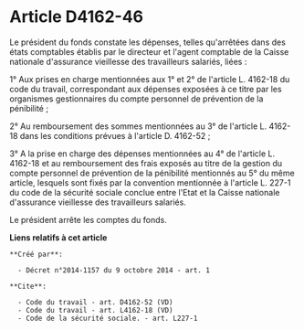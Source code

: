 # Article D4162-46

Le président du fonds constate les dépenses, telles qu'arrêtées dans des états comptables établis par le directeur et l'agent
comptable de la Caisse nationale d'assurance vieillesse des travailleurs salariés, liées : 

1° Aux prises en charge mentionnées aux 1° et 2° de l'article L. 4162-18 du code du travail, correspondant aux dépenses
exposées à ce titre par les organismes gestionnaires du compte personnel de prévention de la pénibilité ; 

2° Au remboursement des sommes mentionnées au 3° de l'article L. 4162-18 dans les conditions prévues à l'article D.
4162-52 ; 

3° A la prise en charge des dépenses mentionnées au 4° de l'article L. 4162-18 et au remboursement des frais exposés au titre
de la gestion du compte personnel de prévention de la pénibilité mentionnés au 5° du même article, lesquels sont fixés par la
convention mentionnée à l'article L. 227-1 du code de la sécurité sociale conclue entre l'Etat et la Caisse nationale
d'assurance vieillesse des travailleurs salariés. 

Le président arrête les comptes du fonds.

**Liens relatifs à cet article**

	**Créé par**:

	  - Décret n°2014-1157 du 9 octobre 2014 - art. 1

	**Cite**:

	  - Code du travail - art. D4162-52 (VD)
	  - Code du travail - art. L4162-18 (VD)
	  - Code de la sécurité sociale. - art. L227-1

